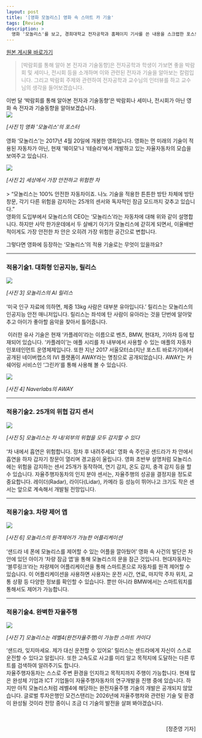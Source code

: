 ```yaml
---
layout: post
title: '[영화 모놀리스] 영화 속 스마트 카 기술'
tags: [Review]
description: >
  영화 '모놀리스'를 보고, 경희대학교 전자공학과 홈페이지 기사를 쓴 내용을 스크랩한 포스트입니다.  
---
```


[원본 게시물 바로가기](http://enr.khu.ac.kr/index.php?hCode=BOARD&page=view&idx=828&bo_idx=1&hCode=BOARD&bo_idx=1&sfl=&stx=)

<blockquote class="se2_quote9"><p><span style="color: rgb(154, 154, 154);   ">[박람회를&nbsp;통해&nbsp;알아&nbsp;본&nbsp;전자과&nbsp;기술동향]은&nbsp;전자공학과&nbsp;학생이&nbsp;가보면&nbsp;좋을&nbsp;박람회&nbsp;및&nbsp;세미나,&nbsp;전시회&nbsp;등을&nbsp;소개하며&nbsp;이와&nbsp;관련된&nbsp;전자과&nbsp;기술을&nbsp;알아보는&nbsp;칼럼입니다.&nbsp;그리고&nbsp;박람회&nbsp;주제와&nbsp;관련하여&nbsp;전자공학과&nbsp;교수님의&nbsp;인터뷰를&nbsp;하고&nbsp;교수님의&nbsp;생각을&nbsp;들어보겠습니다.</span></p></blockquote>  


 이번 달 ‘박람회를 통해 알아본 전자과 기술동향’은 박람회나 세미나, 전시회가 아닌 영화 속 전자과 기술동향을 알아보겠습니다.  
![](http://enr.khu.ac.kr/upload/board_photo/170901133448_8360_.jpg)  
<div style="text-align=center; font-style: italic;">[사진 1] 영화 '모놀리스'의 포스터</div>  

<br/>
 영화 ‘모놀리스’는 2017년 4월 20일에 개봉한 영화입니다. 영화는 먼 미래의 기술이 적용된 자동차가 아닌, 현재 ‘웨이모’나 ‘테슬라’에서 개발하고 있는 자율자동차의 모습을 보여주고 있습니다.  
 
 ![](http://enr.khu.ac.kr/upload/board_photo/170901133522_2188_.png)  
 <div style="text-align=center; font-style: italic;">[사진 2] 세상에서 가장 안전하고 위험한 차</div>  
 
 <br/>
 > “모놀리스는 100% 안전한 자동차이죠. 나노 기술을 적용한 튼튼한 방탄 차체에 방탄 창문, 각기 다른 위험을 감지하는 25개의 센서와 독자적인 잠금 모드까지 갖추고 있습니다.”  
 
 <br/>
 영화의 도입부에서 모놀리스의 CEO는 ‘모놀리스’라는 자동차에 대해 위와 같이 설명합니다. 하지만 사막 한가운데에서 두 살배기 아기가 모놀리스에 갇히게 되면서, 이율배반적이게도 가장 안전한 차 안은 오히려 가장 위험한 공간으로 변합니다.  
  
  그렇다면 영화에 등장하는 ‘모놀리스’의 적용 기술로는 무엇이 있을까요?  

***

### 적용기술1. 대화형 인공지능, 릴리스​  

![](http://enr.khu.ac.kr/upload/board_photo/170901133611_5419_.png)  
<div style="text-align=center; font-style: italic;">[사진 3] 모놀리스의 AI 릴리스</div>  

<br/>
‘미국 인구 자료에 의하면, 체중 13kg 사람은 대부분 유아입니다.’ 릴리스는 모놀리스의 인공지능 안전 매니저입니다. 릴리스는 좌석에 탄 사람이 유아라는 것을 단번에 알아맞추고 아이가 좋아할 음악을 찾아서 틀어줍니다.  

​  이러한 유사 기술은 현재 ‘카플레이’라는 이름으로 벤츠, BMW, 현대차, 기아차 등에 탑재되어 있습니다. ‘카플레이’는 애플 시리를 차 내부에서 사용할 수 있는 애플의 자동차 인포테인먼트 운영체제입니다. 또한 지난 2017 서울모터쇼(지난 포스트 바로가기)에서 공개된 네이버랩스의 IVI 플랫폼이 AWAY라는 명칭으로 공개되었습니다. AWAY는 카쉐어링 서비스인 ‘그린카’를 통해 사용해 볼 수 있습니다.  

![](http://enr.khu.ac.kr/upload/board_photo/170901133641_1238_.png)  
<div style="text-align=center; font-style: italic;">[사진 4] Naverlabs의 AWAY</div>  

***

### 적용기술2. 25개의 위협 감지 센서​  

![](http://enr.khu.ac.kr/upload/board_photo/170901133704_2805_.png)  
<div style="text-align=center; font-style: italic;">[사진 5] 모놀리스는 차 내/외부의 위협을 모두 감지할 수 있다</div>  

<br/>
 ‘차 내에서 흡연은 위험합니다. 정차 후 내려주세요’ 영화 속 주인공 샌드라가 차 안에서 흡연을 하자 갑자기 창문이 열리며 경고음이 울립니다. 영화 초반부 설명처럼 모놀리스에는 위험을 감지하는 센서 25개가 동작하여, 연기 감지, 온도 감지, 충격 감지 등을 할 수 있습니다.  
​  자율주행자동차의 인지 분야 센서는, 자율주행의 성공을 결정지을 정도로 중요합니다. 레이더(Radar), 라이다(Lidar), 카메라 등 성능이 뛰어나고 크기도 작은 센서는 앞으로 계속해서 개발될 전망입니다.  

***

### 적용기술3. 차량 제어 앱​  

![](http://enr.khu.ac.kr/upload/board_photo/170901133745_647_.png)  
<div style="text-align=center; font-style: italic;">[사진 6] 모놀리스의 원격제어가 가능한 어플리케이션</div>  
 
 <br/>
   ‘샌드라 네 폰에 모놀리스를 제어할 수 있는 어플을 깔아뒀어’ 영화 속 사건의 발단은 차 안에 있던 아이가 ‘차량 잠금 앱’을 통해 모놀리스의 문을 잠근 것입니다.  
​  현대자동차는 ‘블루링크’라는 차량제어 어플리케이션을 통해 스마트폰으로 자동차를 원격 제어할 수 있습니다. 이 어플리케이션을 사용하면 사용자는 운전 시간, 연료, 마지막 주차 위치, 교통 상황 등 다양한 정보를 확인할 수 있습니다. 뿐만 아니라 BMW에서는 스마트워치를 통해서도 제어가 가능합니다.   

***

### 적용기술4. 완벽한 자율주행​  

![](http://enr.khu.ac.kr/upload/board_photo/170901133822_9542_.png)  
<div style="text-align=center; font-style: italic;">[사진 7] 모놀리스는 레벨4(완전자율주행)이 가능한 스마트 카이다</div>  

‘샌드라, 잊지마세요. 제가 대신 운전할 수 있어요’ 릴리스는 샌드라에게 자신이 스스로 운전할 수 있다고 알립니다. 또한 고속도로 사고를 미리 알고 목적지에 도달하는 다른 루트를 검색하여 알려주기도 합니다.  
​  자율주행자동차는 스스로 주변 환경을 인지하고 목적지까지 주행이 가능합니다. 현재 많은 완성체 기업과 ICT 기업들이 자율주행자동차의 연구개발을 진행 중에 있습니다. 하지만 아직 모놀리스처럼 레벨4에 해당하는 완전자율주행 기술의 개발은 공개되지 않았습니다. 글로벌 투자은행인 모건스탠리는 2026년에 자율주행차와 관련된 기술 및 환경이 완성될 것이라 전망 중이니 조금 더 기술의 발전을 살펴 봐야겠습니다.  
​
</span></div><div><br></div><div style="text-align: right; " align="right"><span style="    ">[정준영 기자]</span></div>